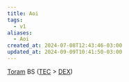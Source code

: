```yaml
---
title: Aoi
tags:
  - v1
aliases:
  - Aoi
created_at: 2024-07-08T12:43:46-03:00
updated_at: 2024-09-09T10:41:50-03:00
---
```


[Toram](../../../../atomos/2024/07/26/Toram.md)
BS ([TEC](../../../../ideias/2024/07/09/Toram_TEC.md) > [DEX](../../../../ideias/2024/07/09/Toram_DEX.md))
